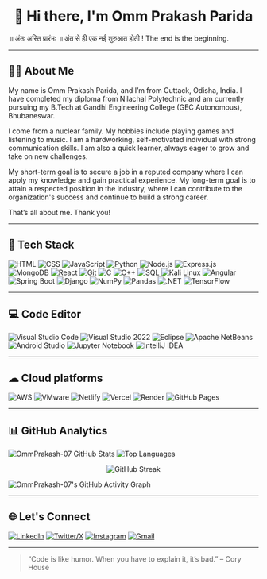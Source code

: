 <h1 align="center">👋 Hi there, I'm Omm Prakash Parida</h1>

॥ अंतः अस्ति प्रारंभः ॥ अंत से ही एक नई शुरुआत होती ! The end is the beginning.

---

## 🧑‍💻 About Me

My name is Omm Prakash Parida, and I’m from Cuttack, Odisha, India. I have completed my diploma from Nilachal Polytechnic and am currently pursuing my B.Tech at Gandhi Engineering College (GEC Autonomous), Bhubaneswar.

I come from a nuclear family. My hobbies include playing games and listening to music.
I am a hardworking, self-motivated individual with strong communication skills. I am also a quick learner, always eager to grow and take on new challenges.

My short-term goal is to secure a job in a reputed company where I can apply my knowledge and gain practical experience.
My long-term goal is to attain a respected position in the industry, where I can contribute to the organization's success and continue to build a strong career.

That’s all about me. Thank you!

---

## 💼 Tech Stack

![HTML](https://img.shields.io/badge/HTML-E34F26?style=flat-square&logo=html5&logoColor=white)
![CSS](https://img.shields.io/badge/CSS-1572B6?style=flat-square&logo=css3&logoColor=white)
![JavaScript](https://img.shields.io/badge/JavaScript-F7DF1E?style=flat-square&logo=javascript&logoColor=black)
![Python](https://img.shields.io/badge/Python-3776AB?style=flat-square&logo=python&logoColor=white)
![Node.js](https://img.shields.io/badge/Node.js-339933?style=flat-square&logo=nodedotjs&logoColor=white)
![Express.js](https://img.shields.io/badge/Express.js-000000?style=flat-square&logo=express&logoColor=white)
![MongoDB](https://img.shields.io/badge/MongoDB-4EA94B?style=flat-square&logo=mongodb&logoColor=white)
![React](https://img.shields.io/badge/React-20232A?style=flat-square&logo=react&logoColor=61DAFB)
![Git](https://img.shields.io/badge/Git-F05032?style=flat-square&logo=git&logoColor=white)
![C](https://img.shields.io/badge/C-A8B9CC?style=flat-square&logo=c&logoColor=white)
![C++](https://img.shields.io/badge/C++-00599C?style=flat-square&logo=c%2B%2B&logoColor=white)
![SQL](https://img.shields.io/badge/SQL-4479A1?style=flat-square&logo=mysql&logoColor=white)
![Kali Linux](https://img.shields.io/badge/Kali_Linux-557C94?style=flat-square&logo=kalilinux&logoColor=white)
![Angular](https://img.shields.io/badge/Angular-DD0031?style=flat-square&logo=angular&logoColor=white)
![Spring Boot](https://img.shields.io/badge/Spring%20Boot-6DB33F?style=flat-square&logo=spring-boot&logoColor=white)
![Django](https://img.shields.io/badge/Django-092E20?style=flat-square&logo=django&logoColor=white)
![NumPy](https://img.shields.io/badge/NumPy-013243?style=flat-square&logo=numpy&logoColor=white)
![Pandas](https://img.shields.io/badge/Pandas-150458?style=flat-square&logo=pandas&logoColor=white)
![.NET](https://img.shields.io/badge/.NET-512BD4?style=flat-square&logo=dotnet&logoColor=white)
![TensorFlow](https://img.shields.io/badge/TensorFlow-FF6F00?style=flat-square&logo=tensorflow&logoColor=white)


---

## 💻 Code Editor
![Visual Studio Code](https://img.shields.io/badge/Visual%20Studio%20Code-007ACC?style=flat-square&logo=visual-studio-code&logoColor=white)
![Visual Studio 2022](https://img.shields.io/badge/Visual%20Studio%202022-5C2D91?style=flat-square&logo=visual-studio&logoColor=white)
![Eclipse](https://img.shields.io/badge/Eclipse-2C2255?style=flat-square&logo=eclipseide&logoColor=white)
![Apache NetBeans](https://img.shields.io/badge/Apache%20NetBeans-1B6AC6?style=flat-square&logo=apache-netbeans-ide&logoColor=white)
![Android Studio](https://img.shields.io/badge/Android%20Studio-3DDC84?style=flat-square&logo=android-studio&logoColor=white)
![Jupyter Notebook](https://img.shields.io/badge/Jupyter-F37626?style=flat-square&logo=jupyter&logoColor=white)
![IntelliJ IDEA](https://img.shields.io/badge/IntelliJ%20IDEA-000000?style=flat-square&logo=intellij-idea&logoColor=white)

---
## ☁ Cloud platforms
![AWS](https://img.shields.io/badge/AWS-232F3E?style=flat-square&logo=amazonaws&logoColor=white)
![VMware](https://img.shields.io/badge/VMware-607078?style=flat-square&logo=vmware&logoColor=white)
![Netlify](https://img.shields.io/badge/Netlify-00C7B7?style=flat-square&logo=netlify&logoColor=white)
![Vercel](https://img.shields.io/badge/Vercel-000000?style=flat-square&logo=vercel&logoColor=white)
![Render](https://img.shields.io/badge/Render-46E3B7?style=flat-square&logo=render&logoColor=white)
![GitHub Pages](https://img.shields.io/badge/GitHub%20Pages-222222?style=flat-square&logo=githubpages&logoColor=white)



---

## 📊 GitHub Analytics

![OmmPrakash-07 GitHub Stats](https://github-readme-stats.vercel.app/api?username=OmmPrakash-07&show_icons=true&theme=radical)
![Top Languages](https://github-readme-stats.vercel.app/api/top-langs/?username=OmmPrakash-07&layout=compact&theme=radical)
<p align="center">
  <img src="https://streak-stats.demolab.com?user=OmmPrakash-07&theme=radical" alt="GitHub Streak" />
</p>

![OmmPrakash-07's GitHub Activity Graph](https://github-readme-activity-graph.vercel.app/graph?username=OmmPrakash-07&theme=github-compact)


---

## 🌐 Let's Connect

[![LinkedIn](https://img.shields.io/badge/-LinkedIn-0077B5?style=flat-square&logo=linkedin&logoColor=white)](https://www.linkedin.com/in/omm-prakash-parida/)
[![Twitter/X](https://img.shields.io/badge/-X-black?style=flat-square&logo=twitter&logoColor=white)](https://x.com/Ommprakash2005/)
[![Instagram](https://img.shields.io/badge/-Instagram-E4405F?style=flat-square&logo=instagram&logoColor=white)](https://www.instagram.com/genius_omm/)
[![Gmail](https://img.shields.io/badge/-Email-D14836?style=flat-square&logo=gmail&logoColor=white)](mailto:ommprakashparida114@gmail.com)

---

> “Code is like humor. When you have to explain it, it’s bad.” – Cory House
